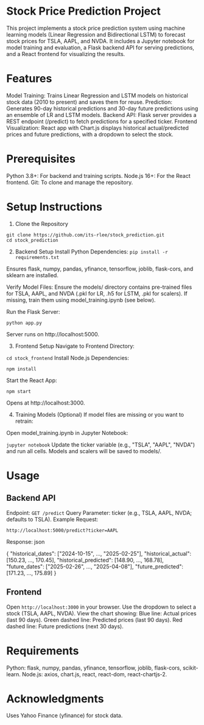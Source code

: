 # Stock Price Prediction Project
This project implements a stock price prediction system using machine learning models (Linear Regression and Bidirectional LSTM) to forecast stock prices for TSLA, AAPL, and NVDA. It includes a Jupyter notebook for model training and evaluation, a Flask backend API for serving predictions, and a React frontend for visualizing the results.

# Features
Model Training: Trains Linear Regression and LSTM models on historical stock data (2010 to present) and saves them for reuse.
Prediction: Generates 90-day historical predictions and 30-day future predictions using an ensemble of LR and LSTM models.
Backend API: Flask server provides a REST endpoint (/predict) to fetch predictions for a specified ticker.
Frontend Visualization: React app with Chart.js displays historical actual/predicted prices and future predictions, with a dropdown to select the stock.

# Prerequisites
Python 3.8+: For backend and training scripts.
Node.js 16+: For the React frontend.
Git: To clone and manage the repository.

# Setup Instructions
1. Clone the Repository
```
git clone https://github.com/its-rlee/stock_prediction.git
cd stock_prediction
```
2. Backend Setup
Install Python Dependencies:
`pip install -r requirements.txt`

Ensures flask, numpy, pandas, yfinance, tensorflow, joblib, flask-cors, and sklearn are installed.

Verify Model Files:
Ensure the models/ directory contains pre-trained files for TSLA, AAPL, and NVDA (.pkl for LR, .h5 for LSTM, .pkl for scalers).
If missing, train them using model_training.ipynb (see below).

Run the Flask Server:

`python app.py`

Server runs on http://localhost:5000.

3. Frontend Setup
Navigate to Frontend Directory:

`cd stock_frontend`
Install Node.js Dependencies:

`npm install`

Start the React App:

`npm start`

Opens at http://localhost:3000.

4. Training Models (Optional)
If model files are missing or you want to retrain:

Open model_training.ipynb in Jupyter Notebook:

`jupyter notebook`
Update the ticker variable (e.g., "TSLA", "AAPL", "NVDA") and run all cells.
Models and scalers will be saved to models/.

# Usage

## Backend API
Endpoint: `GET /predict`
Query Parameter: ticker (e.g., TSLA, AAPL, NVDA; defaults to TSLA).
Example Request:

`http://localhost:5000/predict?ticker=AAPL`

Response:
json

{
  "historical_dates": ["2024-10-15", ..., "2025-02-25"],
  "historical_actual": [150.23, ..., 170.45],
  "historical_predicted": [148.90, ..., 168.78],
  "future_dates": ["2025-02-26", ..., "2025-04-08"],
  "future_predicted": [171.23, ..., 175.89]
}

## Frontend
Open `http://localhost:3000` in your browser.
Use the dropdown to select a stock (TSLA, AAPL, NVDA).
View the chart showing:
Blue line: Actual prices (last 90 days).
Green dashed line: Predicted prices (last 90 days).
Red dashed line: Future predictions (next 30 days).


# Requirements
Python: flask, numpy, pandas, yfinance, tensorflow, joblib, flask-cors, scikit-learn.
Node.js: axios, chart.js, react, react-dom, react-chartjs-2.

# Acknowledgments
Uses Yahoo Finance (yfinance) for stock data.
